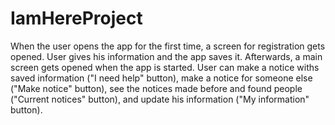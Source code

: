 # IamHereProject

When the user opens the app for the first time, a screen for registration gets opened.
User gives his information and the app saves it.
Afterwards, a main screen gets opened when the app is started.
User can make a notice withs saved information ("I need help" button), make a notice for someone else ("Make notice" button),
see the notices made before and found people ("Current notices" button), and update his information ("My information" button).
